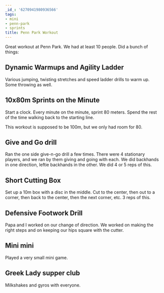 ```yaml
---
_id_: '6270941980936566'
tags:
- mini
- penn-park
- sprints
title: Penn Park Workout
---
```


Great workout at Penn Park. We had at least 10 people. Did a bunch of things:

## Dynamic Warmups and Agility Ladder

Various jumping, twisting stretches and speed ladder drills to warm up. Some throwing as well.

## 10x80m Sprints on the Minute

Start a clock. Every minute on the minute, sprint 80 meters. Spend the rest of the time walking back to the starting line. 

This workout is supposed to be 100m, but we only had room for 80.

## Give and Go drill

Ran the one side give-n-go drill a few times. There were 4 stationary players, and we ran by them giving and going with each. We did backhands in one direction, leftie backhands in the other. We did 4 or 5 reps of this.

## Short Cutting Box

Set up a 10m box with a disc in the middle. Cut to the center, then out to a corner, then back to the center, then the next corner, etc. 3 reps of this.

## Defensive Footwork Drill

Papa and I worked on our change of direction. We worked on making the right steps and on keeping our hips square with the cutter. 

## Mini mini

Played a very small mini game.

## Greek Lady supper club

Milkshakes and gyros with everyone.
